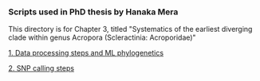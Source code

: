 ### Scripts used in PhD thesis by Hanaka Mera

This directory is for Chapter 3, titled "Systematics of the earliest diverging clade within genus Acropora (Scleractinia: Acroporidae)"

[1. Data processing steps and ML phylogenetics](1_DataProcessing_MLphylogenetics.sh)

[2. SNP calling steps](2_SNPcalling.sh)


